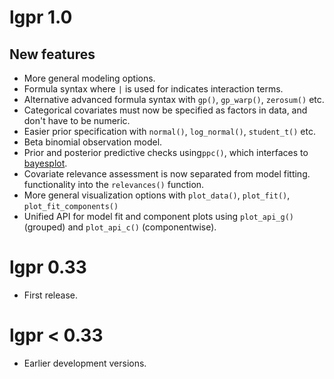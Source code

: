 # lgpr 1.0

## New features

* More general modeling options.
* Formula syntax where `|` is used for indicates interaction terms.
* Alternative advanced formula syntax with `gp()`, `gp_warp()`, `zerosum()` etc.
* Categorical covariates must now be specified as factors in data, and don't 
have to be numeric.
* Easier prior specification with `normal()`, `log_normal()`, `student_t()` etc.
* Beta binomial observation model.
* Prior and posterior predictive checks using`ppc()`, which interfaces to
  [bayesplot](http://mc-stan.org/bayesplot/).
* Covariate relevance assessment is now separated from model fitting.
functionality into the `relevances()` function.
* More general visualization options with `plot_data()`, `plot_fit()`, 
 `plot_fit_components()`
* Unified API for model fit and component plots using 
  `plot_api_g()` (grouped) and `plot_api_c()` (componentwise).

# lgpr 0.33

* First release.

# lgpr < 0.33

* Earlier development versions.
